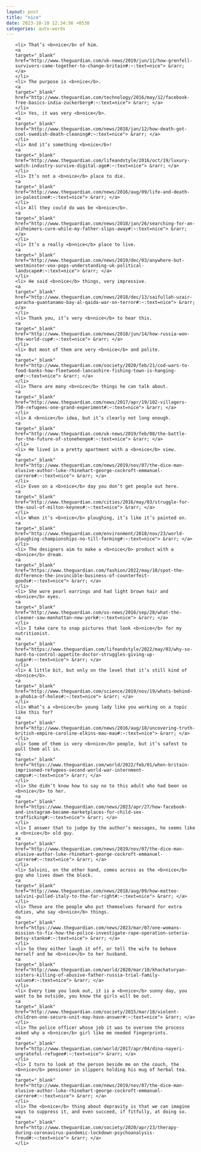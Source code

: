 ```yaml
---
layout: post
title: "nice"
date: 2023-10-10 12:34:56 +0530
categories: auto-words
---
```

<ol>

    <li> That’s <b>nice</b> of him.
    <a 
    target="_blank" 
    href="http://www.theguardian.com/uk-news/2019/jun/11/how-grenfell-survivors-came-together-to-change-britain#:~:text=nice"> &rarr; </a>
    </li>
    <li> The purpose is <b>nice</b>.
    <a 
    target="_blank" 
    href="http://www.theguardian.com/technology/2016/may/12/facebook-free-basics-india-zuckerberg#:~:text=nice"> &rarr; </a>
    </li>
    <li> Yes, it was very <b>nice</b>.
    <a 
    target="_blank" 
    href="http://www.theguardian.com/news/2018/jan/12/how-death-got-cool-swedish-death-cleaning#:~:text=nice"> &rarr; </a>
    </li>
    <li> And it’s something <b>nice</b>!
    <a 
    target="_blank" 
    href="http://www.theguardian.com/lifeandstyle/2016/oct/19/luxury-watch-industry-survive-digital-age#:~:text=nice"> &rarr; </a>
    </li>
    <li> It’s not a <b>nice</b> place to die.
    <a 
    target="_blank" 
    href="http://www.theguardian.com/news/2016/aug/09/life-and-death-in-palestine#:~:text=nice"> &rarr; </a>
    </li>
    <li> All they could do was be <b>nice</b>.
    <a 
    target="_blank" 
    href="http://www.theguardian.com/news/2018/jan/26/searching-for-an-alzheimers-cure-while-my-father-slips-away#:~:text=nice"> &rarr; </a>
    </li>
    <li> It’s a really <b>nice</b> place to live.
    <a 
    target="_blank" 
    href="http://www.theguardian.com/news/2019/dec/03/anywhere-but-westminster-vox-pops-understanding-uk-political-landscape#:~:text=nice"> &rarr; </a>
    </li>
    <li> He said <b>nice</b> things, very impressive.
    <a 
    target="_blank" 
    href="http://www.theguardian.com/news/2018/dec/13/saifullah-uzair-paracha-guantanamo-bay-al-qaida-war-on-terror#:~:text=nice"> &rarr; </a>
    </li>
    <li> Thank you, it’s very <b>nice</b> to hear this.
    <a 
    target="_blank" 
    href="http://www.theguardian.com/news/2018/jun/14/how-russia-won-the-world-cup#:~:text=nice"> &rarr; </a>
    </li>
    <li> But most of them are very <b>nice</b> and polite.
    <a 
    target="_blank" 
    href="http://www.theguardian.com/society/2020/feb/21/cod-wars-to-food-banks-how-fleetwood-lancashire-fishing-town-is-hanging-on#:~:text=nice"> &rarr; </a>
    </li>
    <li> There are many <b>nice</b> things he can talk about.
    <a 
    target="_blank" 
    href="http://www.theguardian.com/news/2017/apr/19/102-villagers-750-refugees-one-grand-experiment#:~:text=nice"> &rarr; </a>
    </li>
    <li> A <b>nice</b> idea, but it’s clearly not long enough.
    <a 
    target="_blank" 
    href="http://www.theguardian.com/uk-news/2019/feb/08/the-battle-for-the-future-of-stonehenge#:~:text=nice"> &rarr; </a>
    </li>
    <li> He lived in a pretty apartment with a <b>nice</b> view.
    <a 
    target="_blank" 
    href="http://www.theguardian.com/news/2019/nov/07/the-dice-man-elusive-author-luke-rhinehart-george-cockroft-emmanuel-carrere#:~:text=nice"> &rarr; </a>
    </li>
    <li> Even on a <b>nice</b> day you don’t get people out here.
    <a 
    target="_blank" 
    href="http://www.theguardian.com/cities/2016/may/03/struggle-for-the-soul-of-milton-keynes#:~:text=nice"> &rarr; </a>
    </li>
    <li> When it’s <b>nice</b> ploughing, it’s like it’s painted on.
    <a 
    target="_blank" 
    href="http://www.theguardian.com/environment/2018/nov/23/world-ploughing-championships-no-till-farming#:~:text=nice"> &rarr; </a>
    </li>
    <li> The designers aim to make a <b>nice</b> product with a <b>nice</b> dream.
    <a 
    target="_blank" 
    href="https://www.theguardian.com/fashion/2022/may/10/spot-the-difference-the-invincible-business-of-counterfeit-goods#:~:text=nice"> &rarr; </a>
    </li>
    <li> She wore pearl earrings and had light brown hair and <b>nice</b> eyes.
    <a 
    target="_blank" 
    href="http://www.theguardian.com/us-news/2016/sep/28/what-the-cleaner-saw-manhattan-new-york#:~:text=nice"> &rarr; </a>
    </li>
    <li> I take care to snap pictures that look <b>nice</b> for my nutritionist.
    <a 
    target="_blank" 
    href="https://www.theguardian.com/lifeandstyle/2022/may/03/why-so-hard-to-control-appetite-doctor-struggles-giving-up-sugar#:~:text=nice"> &rarr; </a>
    </li>
    <li> A little bit, but only on the level that it’s still kind of <b>nice</b>.
    <a 
    target="_blank" 
    href="http://www.theguardian.com/science/2019/nov/19/whats-behind-a-phobia-of-holes#:~:text=nice"> &rarr; </a>
    </li>
    <li> What’s a <b>nice</b> young lady like you working on a topic like this for?
    <a 
    target="_blank" 
    href="http://www.theguardian.com/news/2016/aug/18/uncovering-truth-british-empire-caroline-elkins-mau-mau#:~:text=nice"> &rarr; </a>
    </li>
    <li> Some of them is very <b>nice</b> people, but it’s safest to pull them all in.
    <a 
    target="_blank" 
    href="https://www.theguardian.com/world/2022/feb/01/when-britain-imprisoned-refugees-second-world-war-internment-camps#:~:text=nice"> &rarr; </a>
    </li>
    <li> She didn’t know how to say no to this adult who had been so <b>nice</b> to her.
    <a 
    target="_blank" 
    href="https://www.theguardian.com/news/2023/apr/27/how-facebook-and-instagram-became-marketplaces-for-child-sex-trafficking#:~:text=nice"> &rarr; </a>
    </li>
    <li> I answer that to judge by the author’s messages, he seems like a <b>nice</b> old guy.
    <a 
    target="_blank" 
    href="http://www.theguardian.com/news/2019/nov/07/the-dice-man-elusive-author-luke-rhinehart-george-cockroft-emmanuel-carrere#:~:text=nice"> &rarr; </a>
    </li>
    <li> Salvini, on the other hand, comes across as the <b>nice</b> guy who lives down the block.
    <a 
    target="_blank" 
    href="http://www.theguardian.com/news/2018/aug/09/how-matteo-salvini-pulled-italy-to-the-far-right#:~:text=nice"> &rarr; </a>
    </li>
    <li> These are the people who put themselves forward for extra duties, who say <b>nice</b> things.
    <a 
    target="_blank" 
    href="https://www.theguardian.com/news/2023/mar/07/one-womans-mission-to-fix-how-the-police-investigate-rape-operation-soteria-betsy-stanko#:~:text=nice"> &rarr; </a>
    </li>
    <li> So they either laugh it off, or tell the wife to behave herself and be <b>nice</b> to her husband.
    <a 
    target="_blank" 
    href="http://www.theguardian.com/world/2020/mar/10/khachaturyan-sisters-killing-of-abusive-father-russia-trial-family-values#:~:text=nice"> &rarr; </a>
    </li>
    <li> Every time you look out, it is a <b>nice</b> sunny day, you want to be outside, you know the girls will be out.
    <a 
    target="_blank" 
    href="http://www.theguardian.com/society/2015/mar/18/violent-children-one-secure-unit-may-have-answer#:~:text=nice"> &rarr; </a>
    </li>
    <li> The police officer whose job it was to oversee the process asked why a <b>nice</b> girl like me needed fingerprints.
    <a 
    target="_blank" 
    href="http://www.theguardian.com/world/2017/apr/04/dina-nayeri-ungrateful-refugee#:~:text=nice"> &rarr; </a>
    </li>
    <li> I turn to look at the person beside me on the couch, the <b>nice</b> pensioner in slippers holding his mug of herbal tea.
    <a 
    target="_blank" 
    href="http://www.theguardian.com/news/2019/nov/07/the-dice-man-elusive-author-luke-rhinehart-george-cockroft-emmanuel-carrere#:~:text=nice"> &rarr; </a>
    </li>
    <li> The <b>nice</b> thing about depravity is that we can imagine ways to suppress it, and even succeed, if fitfully, at doing so.
    <a 
    target="_blank" 
    href="http://www.theguardian.com/society/2020/apr/23/therapy-during-coronavirus-pandemic-lockdown-psychoanalysis-freud#:~:text=nice"> &rarr; </a>
    </li>
